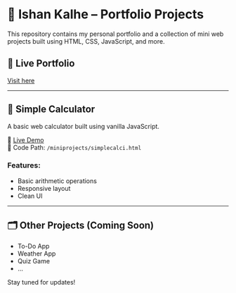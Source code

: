 # 💼 Ishan Kalhe – Portfolio Projects

This repository contains my personal portfolio and a collection of mini web projects built using HTML, CSS, JavaScript, and more.

## 🔗 Live Portfolio
[Visit here](https://ishankalhe911.github.io/portfolio/)

---

## 🧮 Simple Calculator

A basic web calculator built using vanilla JavaScript.

🔗 [Live Demo](https://ishankalhe911.github.io/miniprojects/simplecalci.html)  
📁 Code Path: `/miniprojects/simplecalci.html`

### Features:
- Basic arithmetic operations
- Responsive layout
- Clean UI

---

## 🗂️ Other Projects (Coming Soon)
- To-Do App
- Weather App
- Quiz Game
- ...

Stay tuned for updates!
